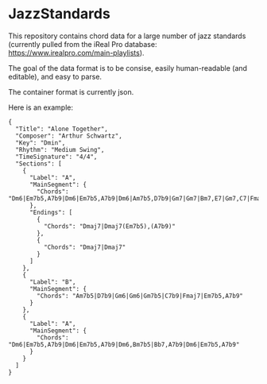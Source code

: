 # JazzStandards
This repository contains chord data for a large number of jazz standards (currently pulled from the iReal Pro database: https://www.irealpro.com/main-playlists).

The goal of the data format is to be consise, easily human-readable (and editable), and easy to parse.

The container format is currently json.

Here is an example:

```
{
  "Title": "Alone Together",
  "Composer": "Arthur Schwartz",
  "Key": "Dmin",
  "Rhythm": "Medium Swing",
  "TimeSignature": "4/4",
  "Sections": [
    {
      "Label": "A",
      "MainSegment": {
        "Chords": "Dm6|Em7b5,A7b9|Dm6|Em7b5,A7b9|Dm6|Am7b5,D7b9|Gm7|Gm7|Bm7,E7|Gm7,C7|Fmaj7|Em7b5,A7b9"
      },
      "Endings": [
        {
          "Chords": "Dmaj7|Dmaj7(Em7b5),(A7b9)"
        },
        {
          "Chords": "Dmaj7|Dmaj7"
        }
      ]
    },
    {
      "Label": "B",
      "MainSegment": {
        "Chords": "Am7b5|D7b9|Gm6|Gm6|Gm7b5|C7b9|Fmaj7|Em7b5,A7b9"
      }
    },
    {
      "Label": "A",
      "MainSegment": {
        "Chords": "Dm6|Em7b5,A7b9|Dm6|Em7b5,A7b9|Dm6,Bm7b5|Bb7,A7b9|Dm6|Em7b5,A7b9"
      }
    }
  ]
}
```

